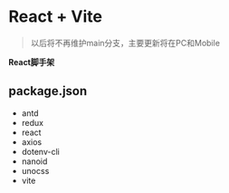 # React + Vite
> 以后将不再维护main分支，主要更新将在PC和Mobile

**React脚手架**

## package.json
- antd
- redux
- react
- axios
- dotenv-cli
- nanoid
- unocss
- vite
